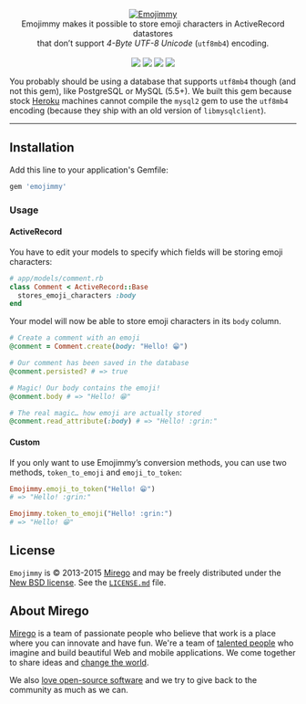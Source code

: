 <p align="center">
  <a href="https://github.com/mirego/emojimmy">
    <img src="http://i.imgur.com/n4Dh6tB.png" alt="Emojimmy" />
  </a>
  <br />
  Emojimmy makes it possible to store emoji characters in ActiveRecord datastores<br/> that don’t support <em>4-Byte UTF-8 Unicode</em> (<code>utf8mb4</code>) encoding.
  <br /><br />
  <a href="https://rubygems.org/gems/emojimmy"><img src="https://badge.fury.io/rb/emojimmy.png" /></a>
  <a href="https://codeclimate.com/github/mirego/emojimmy"><img src="https://codeclimate.com/github/mirego/emojimmy.png" /></a>
  <a href='https://gemnasium.com/mirego/emojimmy'><img src="https://gemnasium.com/mirego/emojimmy.png" /></a>
  <a href="https://travis-ci.org/mirego/emojimmy"><img src="https://travis-ci.org/mirego/emojimmy.png?branch=master" /></a>
</p>

You probably should be using a database that supports `utf8mb4` though (and not this gem), like PostgreSQL or MySQL (5.5+). We built this gem because stock [Heroku](http://heroku.com) machines cannot compile the `mysql2` gem to use the `utf8mb4` encoding (because they ship with an old version of `libmysqlclient`).

---

## Installation

Add this line to your application's Gemfile:

```ruby
gem 'emojimmy'
```

### Usage

#### ActiveRecord

You have to edit your models to specify which fields will be storing emoji characters:

```ruby
# app/models/comment.rb
class Comment < ActiveRecord::Base
  stores_emoji_characters :body
end
```

Your model will now be able to store emoji characters in its `body` column.

```ruby
# Create a comment with an emoji
@comment = Comment.create(body: "Hello! 😁")

# Our comment has been saved in the database
@comment.persisted? # => true

# Magic! Our body contains the emoji!
@comment.body # => "Hello! 😁"

# The real magic… how emoji are actually stored
@comment.read_attribute(:body) # => "Hello! :grin:"
```

#### Custom

If you only want to use Emojimmy’s conversion methods, you can use two methods, `token_to_emoji` and `emoji_to_token`:

```ruby
Emojimmy.emoji_to_token("Hello! 😁")
# => "Hello! :grin:"

Emojimmy.token_to_emoji("Hello! :grin:")
# => "Hello! 😁"
```

## License

`Emojimmy` is © 2013-2015 [Mirego](http://www.mirego.com) and may be freely distributed under the [New BSD license](http://opensource.org/licenses/BSD-3-Clause).  See the [`LICENSE.md`](https://github.com/mirego/emojimmy/blob/master/LICENSE.md) file.

## About Mirego

[Mirego](http://mirego.com) is a team of passionate people who believe that work is a place where you can innovate and have fun. We're a team of [talented people](http://life.mirego.com) who imagine and build beautiful Web and mobile applications. We come together to share ideas and [change the world](http://mirego.org).

We also [love open-source software](http://open.mirego.com) and we try to give back to the community as much as we can.
